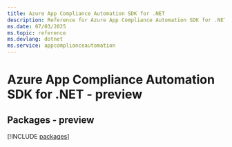 ```yaml
---
title: Azure App Compliance Automation SDK for .NET
description: Reference for Azure App Compliance Automation SDK for .NET
ms.date: 07/03/2025
ms.topic: reference
ms.devlang: dotnet
ms.service: appcomplianceautomation
---
```

# Azure App Compliance Automation SDK for .NET - preview
## Packages - preview
[!INCLUDE [packages](app-compliance-automation-index.md)]